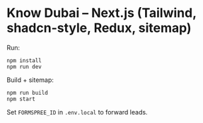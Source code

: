 # Know Dubai – Next.js (Tailwind, shadcn-style, Redux, sitemap)

Run:
```
npm install
npm run dev
```
Build + sitemap:
```
npm run build
npm start
```
Set `FORMSPREE_ID` in `.env.local` to forward leads.
